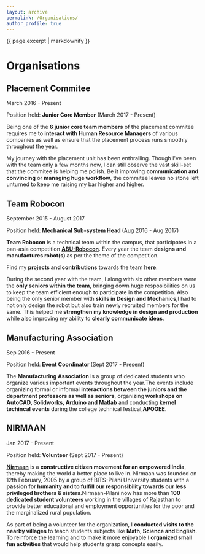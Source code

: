 ```yaml
---
layout: archive
permalink: /Organisations/
author_profile: true
---
```


{{ page.excerpt | markdownify }}

# Organisations

## Placement Commitee
<medium>March 2016 - Present</medium>    
<p><medium>Position held: <b>Junior Core Member</b> (March 2017 - Present)</medium></p>
<p>Being one of the <b>6 junior core team members</b> of the placement commitee requires me to <b>interact with Human Resource Managers</b> of various companies as well as ensure that the placement process runs smoothly throughout the year.</p>

<p>My journey with the placement unit has been enthralling. Though I've been with the team only a few months now, I can still observe the vast skill-set that the commitee is helping me polish. Be it improving <b>communication and convincing</b> or <b>managing huge workflow</b>, the commitee leaves no stone left unturned to keep me raising my bar higher and higher.  </p>

## Team Robocon
<medium>September 2015 - August 2017</medium>  
<p><medium>Position held:<b> Mechanical Sub-system Head </b>(Aug 2016 - Aug 2017)</medium></p>
<p><b>Team Robocon</b> is a technical team within the campus, that participates in a pan-asia competition <a href="http://aburobocon.net/"><b>ABU-Robocon</b></a>. Every year the team <b>designs and manufactures robot(s) </b>as per the theme of the competition.</p>

<p>Find my <b>projects and contributions</b> towards the team <a href="/Projects/#robocon"><b>here</b></a>.</p>

<p>During the second year with the team, I along with six other members were the <b>only seniors within the team</b>, bringing down huge resposibilities on us to keep the team efficient enough to participate in the competition. Also being the only senior member with <b>skills in Design and Mechanics</b>,I had to not only design the robot but also train newly recruited members for the same. This helped me<b> strengthen my knowledge in design and production</b> while also improving my ability to <b>clearly communicate ideas</b>.  </p>

## Manufacturing Association
<medium>Sep 2016 - Present</medium>  
<p><medium>Position held:<b> Event Coordinator </b>(Sept 2017 - Present)</medium></p>
<p>The <b>Manufacturing Association</b> is a group of dedicated students who organize various important events throughout the year.The events include organizing formal or informal <b>interactions between the juniors and the department professors as well as seniors</b>, organizing<b> workshops on AutoCAD, Solidworks, Arduino and Matlab</b> and conducting <b>kernel techincal events</b> during the college technical festical,<b>APOGEE</b>.</p>

## NIRMAAN
<medium>Jan 2017 - Present</medium>  
<p><medium>Position held: <b>Volunteer</b> (Sept 2017 - Present)</medium></p>
<p><b><a href="http://www.nirmaan.org/chapters/pilani">Nirmaan</a></b> is a <b>constructive citizen movement for an empowered India</b>, thereby making the world a better place to live in. Nirmaan was founded on 12th February, 2005 by a group of BITS-Pilani University students with a <b>passion for humanity and to fulfill our responsibility towards our less privileged brothers & sisters</b>.Nirmaan-Pilani now has more than <b>100 dedicated student volunteers </b>working in the villages of Rajasthan to provide better educational and employment opportunities for the poor and the marginalized rural population.</p>
<p>As part of being a volunteer for the organization, I <b>conducted visits to the nearby villages</b> to teach students subjects like <b>Math, Science  and English</b>. To reinforce the learning and to make it more enjoyable I <b>organized small fun activities</b> that would help students grasp concepts easily.</p>
